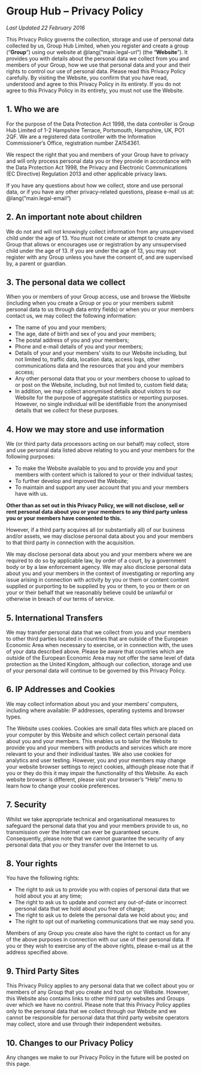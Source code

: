 # Group Hub – Privacy Policy

*Last Updated 22 February 2016*

This Privacy Policy governs the collection, storage and use of personal data collected by us, Group Hub Limited, when you register and create a group (“**Group**”) using our website at @lang(“main.legal-url“) (the “**Website**”). It provides you with details about the personal data we collect from you and members of your Group, how we use that personal data and your and their rights to control our use of personal data. Please read this Privacy Policy carefully. By visiting the Website, you confirm that you have read, understood and agree to this Privacy Policy in its entirety. If you do not agree to this Privacy Policy in its entirety, you must not use the Website.

## 1.	Who we are
For the purpose of the Data Protection Act 1998, the data controller is Group Hub Limited of 1-2 Hampshire Terrace, Portsmouth, Hampshire, UK, PO1 2QF. We are a registered data controller with the Information Commissioner’s Office, registration number ZA154361.

We respect the right that you and members of your Group have to privacy and will only process personal data you or they provide in accordance with the Data Protection Act 1998, the Privacy and Electronic Communications (EC Directive) Regulation 2013 and other applicable privacy laws.

If you have any questions about how we collect, store and use personal data, or if you have any other privacy-related questions, please e-mail us at: @lang(“main.legal-email“)

## 2.	An important note about children
We do not and will not knowingly collect information from any unsupervised child under the age of 13. You must not create or attempt to create any Group that allows or encourages use or registration by any unsupervised child under the age of 13. If you are under the age of 13, you may not register with any Group unless you have the consent of, and are supervised by, a parent or guardian.

## 3.	The personal data we collect
When you or members of your Group access, use and browse the Website (including when you create a Group or you or your members submit personal data to us through data entry fields) or when you or your members contact us, we may collect the following information:
* The name of you and your members;
* The age, date of birth and sex of you and your members;
* The postal address of you and your members;
* Phone and e-mail details of you and your members;
* Details of your and your members’ visits to our Website including, but not limited to, traffic data, location data, access logs, other communications data and the resources that you and your members access;
* Any other personal data that you or your members choose to upload to or post on the Website, including, but not limited to, custom field data;
* In addition, we may collect anonymised details about visitors to our Website for the purpose of aggregate statistics or reporting purposes. However, no single individual will be identifiable from the anonymised details that we collect for these purposes.

## 4.	How we may store and use information
We (or third party data processors acting on our behalf) may collect, store and use personal data listed above relating to you and your members for the following purposes:
* To make the Website available to you and to provide you and your members with content which is tailored to your or their individual tastes;
* To further develop and improved the Website;
* To maintain and support any user account that you and your members have with us.

**Other than as set out in this Privacy Policy, we will not disclose, sell or rent personal data about you or your members to any third party unless you or your members have consented to this.**

However, if a third party acquires all (or substantially all) of our business and/or assets, we may disclose personal data about you and your members to that third party in connection with the acquisition.

We may disclose personal data about you and your members where we are required to do so by applicable law, by order of a court, by a government body or by a law enforcement agency. We may also disclose personal data about you and your members in the context of investigating or reporting any issue arising in connection with activity by you or them or content content supplied or purporting to be supplied by you or them, to you or them or on your or their behalf that we reasonably believe could be unlawful or otherwise in breach of our terms of service.

## 5.	International Transfers
We may transfer personal data that we collect from you and your members to other third parties located in countries that are outside of the European Economic Area when necessary to exercise, or in connection with, the uses of your data described above. Please be aware that countries which are outside of the European Economic Area may not offer the same level of data protection as the United Kingdom, although our collection, storage and use of your personal data will continue to be governed by this Privacy Policy.


## 6.	IP Addresses and Cookies
We may collect information about you and your members’ computers, including where available: IP addresses, operating systems and browser types.

The Website uses cookies. Cookies are small data files which are placed on your computer by this Website and which collect certain personal data about you and your members. This enables us to tailor the Website to provide you and your members with products and services which are more relevant to your and their individual tastes. We also use cookies for analytics and user testing. However, you and your members may change your website browser settings to reject cookies, although please note that if you or they do this it may impair the functionality of this Website. As each website browser is different, please visit your browser’s “Help” menu to learn how to change your cookie preferences.  

## 7.	Security
Whilst we take appropriate technical and organisational measures to safeguard the personal data that you and your members provide to us, no transmission over the Internet can ever be guaranteed secure. Consequently, please note that we cannot guarantee the security of any personal data that you or they transfer over the Internet to us.

## 8.	Your rights
You have the following rights:
* The right to ask us to provide you with copies of personal data that we hold about you at any time;
* The right to ask us to update and correct any out-of-date or incorrect personal data that we hold about you free of charge;
* The right to ask us to delete the personal data we hold about you; and
* The right to opt out of marketing communications that we may send you.

Members of any Group you create also have the right to contact us for any of the above purposes in connection with our use of their personal data. If you or they wish to exercise any of the above rights, please e-mail us at the address specified above.

## 9.	Third Party Sites
This Privacy Policy applies to any personal data that we collect about you or members of any Group that you create and host on our Website. However, this Website also contains links to other third party websites and Groups over which we have no control. Please note that this Privacy Policy applies only to the personal data that we collect through our Website and we cannot be responsible for personal data that third party website operators may collect, store and use through their independent websites.

## 10.	Changes to our Privacy Policy
Any changes we make to our Privacy Policy in the future will be posted on this page.
